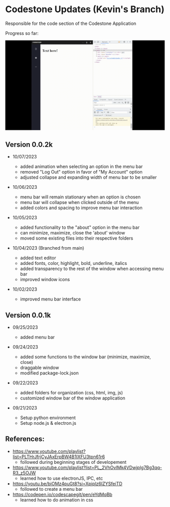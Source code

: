 # Codestone Updates (Kevin's Branch)

Responsible for the code section of the Codestone Application

Progress so far:

![](progress.gif)

## Version 0.0.2k
- 10/07/2023
    - added animation when selecting an option in the menu bar
    - removed "Log Out" option in favor of "My Account" option
    - adjusted collapse and expanding width of menu bar to be smaller

- 10/06/2023
    - menu bar will remain stationary when an option is chosen
    - menu bar will collapse when clicked outside of the menu
    - added colors and spacing to improve menu bar interaction

- 10/05/2023
    - added functionality to the "about" option in the menu bar
    - can minimize, maximize, close the 'about' window
    - moved some existing files into their respective folders

- 10/04/2023 (Branched from main)
    - added text editor
    - added fonts, color, highlight, bold, underline, italics
    - added transparency to the rest of the window when accessing menu bar
    - improved window icons
- 10/02/2023
    - improved menu bar interface

## Version 0.0.1k
- 09/25/2023
    - added menu bar

- 09/24/2023
    - added some functions to the window bar (minimize, maximize, close)
    - draggable window
    - modified package-lock.json

- 09/22/2023
    - added folders for organization (css, html, img, js)
    - customized window bar of the window application

- 09/21/2023
    - Setup python environment
    - Setup node.js & electron.js

## References:
- https://www.youtube.com/playlist?list=PLTHrJfrjCyJAxErpBW4B1IXFU3tpn61r6
    - followed during beginning stages of developement
- https://www.youtube.com/playlist?list=PL_2VhOvlMk4VDwjplg7Bg3qq-R3_z5OJW
    - learned how to use electronJS, IPC, etc
- https://youtu.be/biOMz4puGt8?si=Xpiplz6IZYSfeiTD
    - followed to create a menu bar
- https://codepen.io/codescapegit/pen/eYdMqBb
    - learned how to do animation in css